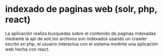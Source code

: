 # indexado de paginas web (solr, php, react)

La aplicación realiza busquedas sobre el contenido de paginas indexadas mediante la api de solr,los archivos son indexados usando un crawler escrito en php,
el usuario interactua con el sistema medinte una aplicación web hecha con react.
